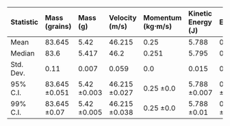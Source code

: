| Statistic   | Mass (grains)   | Mass (g)    | Velocity (m/s)   | Momentum (kg⋅m/s)   | Kinetic Energy (J)   | Efficiency   |
|:------------|:----------------|:------------|:-----------------|:--------------------|:---------------------|:-------------|
| Mean        | 83.645          | 5.42        | 46.215           | 0.25                | 5.788                | 0.548        |
| Median      | 83.6            | 5.417       | 46.2             | 0.251               | 5.795                | 0.548        |
| Std. Dev.   | 0.11            | 0.007       | 0.059            | 0.0                 | 0.015                | 0.001        |
| 95% C.I.    | 83.645 ±0.051   | 5.42 ±0.003 | 46.215 ±0.027    | 0.25 ±0.0           | 5.788 ±0.007         | 0.548 ±0.001 |
| 99% C.I.    | 83.645 ±0.07    | 5.42 ±0.005 | 46.215 ±0.038    | 0.25 ±0.0           | 5.788 ±0.01          | 0.548 ±0.001 |